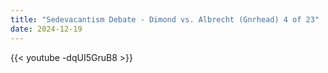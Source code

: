 ```yaml
---
title: "Sedevacantism Debate - Dimond vs. Albrecht (Gnrhead) 4 of 23"
date: 2024-12-19
---
```


{{< youtube -dqUI5GruB8 >}}
